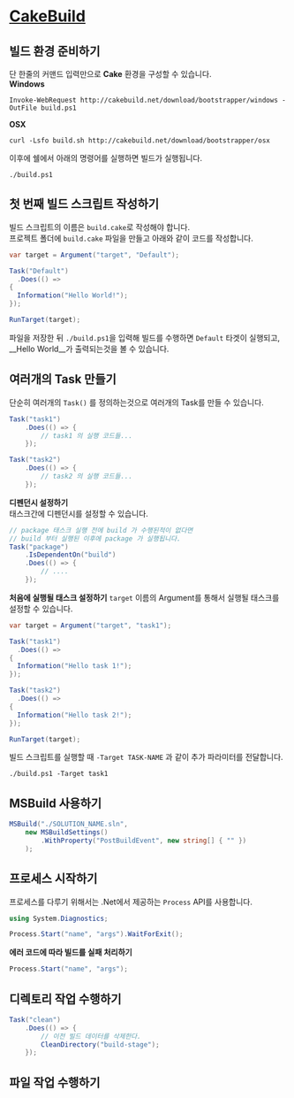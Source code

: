 [CakeBuild](http://cakebuild.net/)
====

빌드 환경 준비하기
----
단 한줄의 커맨드 입력만으로 __Cake__ 환경을 구성할 수 있습니다.<br>
__Windows__
```
Invoke-WebRequest http://cakebuild.net/download/bootstrapper/windows -OutFile build.ps1
```
__OSX__
```
curl -Lsfo build.sh http://cakebuild.net/download/bootstrapper/osx
```

이후에 쉘에서 아래의 명령어를 실행하면 빌드가 실행됩니다.
```
./build.ps1
```

첫 번째 빌드 스크립트 작성하기
----
빌드 스크립트의 이름은 `build.cake`로 작성해야 합니다.<br>
프로젝트 폴더에 `build.cake` 파일을 만들고 아래와 같이 코드를 작성합니다.

```cs
var target = Argument("target", "Default");

Task("Default")
  .Does(() =>
{
  Information("Hello World!");
});

RunTarget(target);
```

파일을 저장한 뒤 `./build.ps1`을 입력해 빌드를 수행하면 `Default` 타겟이 실행되고, __Hello World__가 출력되는것을 볼 수 있습니다.


여러개의 Task 만들기
----
단순히 여러개의 `Task()` 를 정의하는것으로 여러개의 Task를 만들 수 있습니다.
```cs
Task("task1")
    .Does(() => {
        // task1 의 실행 코드들...
    });

Task("task2")
    .Does(() => {
        // task2 의 실행 코드들...
    });
```

__디펜던시 설정하기__<br>
태스크간에 디펜던시를 설정할 수 있습니다.
```cs
// package 태스크 실행 전에 build 가 수행된적이 없다면
// build 부터 실행된 이후에 package 가 실행됩니다.
Task("package")
    .IsDependentOn("build")
    .Does(() => {
        // ....
    });
```

__처음에 실행될 태스크 설정하기__
`target` 이름의 Argument를 통해서 실행될 태스크를 설정할 수 있습니다.
```cs
var target = Argument("target", "task1");

Task("task1")
  .Does(() =>
{
  Information("Hello task 1!");
});

Task("task2")
  .Does(() =>
{
  Information("Hello task 2!");
});

RunTarget(target);
```
빌드 스크립트를 실행할 때 `-Target TASK-NAME` 과 같이 추가 파라미터를 전달합니다.
```
./build.ps1 -Target task1
```

MSBuild 사용하기
----
```cs
MSBuild("./SOLUTION_NAME.sln",
    new MSBuildSettings()
        .WithProperty("PostBuildEvent", new string[] { "" })
    );
```

프로세스 시작하기
----
프로세스를 다루기 위해서는 .Net에서 제공하는 `Process` API를 사용합니다.
```cs
using System.Diagnostics;

Process.Start("name", "args").WaitForExit();
```
__에러 코드에 따라 빌드를 실패 처리하기__
```cs
Process.Start("name", "args");
```

디렉토리 작업 수행하기
----

```cs
Task("clean")
    .Does(() => {
        // 이전 빌드 데이터를 삭제한다.
        CleanDirectory("build-stage");
    });
```

파일 작업 수행하기
----

